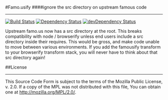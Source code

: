 #Famo.usify
####ignore the src directory on upstream famous code

---

[![Build Status](https://travis-ci.org/FamousTools/famousify.svg?branch=master)](https://travis-ci.org/FamousTools/famousify) [![Dependency Status](https://david-dm.org/FamousTools/famousify.svg)](https://david-dm.org/FamousTools/famousify) [![devDependency Status](https://david-dm.org/FamousTools/famousify/dev-status.svg)](https://david-dm.org/FamousTools/famousify#info=devDependencies)

Upstream famo.us now has a src directory at the root. This breaks compatibility with node / browserify unless end users include a src directory inside their requires.  This would be gross, and make code unable to move between various environments.  If you add the famousify transform to your browserify transform stack, you will never have to think about that src directory again!

##License

---

This Source Code Form is subject to the terms of the Mozilla Public
License, v. 2.0. If a copy of the MPL was not distributed with this
file, You can obtain one at http://mozilla.org/MPL/2.0/.